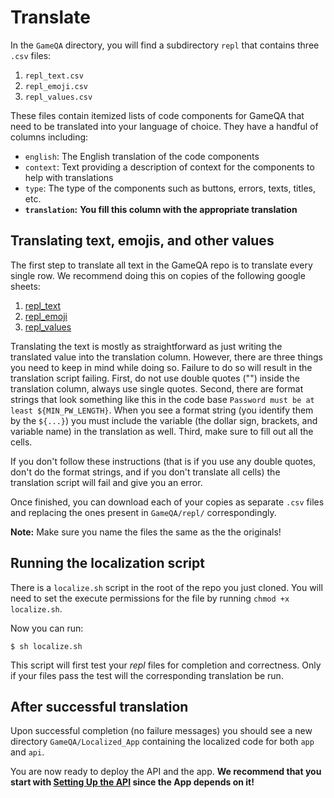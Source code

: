 # Translate

In the ```GameQA``` directory, you will find a subdirectory ```repl``` that contains three ```.csv``` files:

1. ```repl_text.csv```
2. ```repl_emoji.csv```
3. ```repl_values.csv```

These files contain itemized lists of code components for GameQA that need to be translated into your language of choice. They have a handful of columns including:
- ```english```: The English translation of the code components
- ```context```: Text providing a description of context for the components to help with translations
- ```type```: The type of the components such as buttons, errors, texts, titles, etc.
- **```translation```:** **You fill this column with the appropriate translation**

## Translating text, emojis, and other values

The first step to translate all text in the GameQA repo is to translate every single row. We recommend doing this on copies of the following google sheets:

1. [repl_text](https://docs.google.com/spreadsheets/d/1V7f5iybm8Hm1USlOWyWG2OwiWNNpXRS--saMEdEgL4I/edit?usp=sharing)
2. [repl_emoji](https://docs.google.com/spreadsheets/d/1V7f5iybm8Hm1USlOWyWG2OwiWNNpXRS--saMEdEgL4I/edit?usp=sharing#gid=1314614428)
3. [repl_values](https://docs.google.com/spreadsheets/d/1V7f5iybm8Hm1USlOWyWG2OwiWNNpXRS--saMEdEgL4I/edit?usp=sharing#gid=1808038902)

Translating the text is mostly as straightforward as just writing the translated value into the translation column. However, there are three things you need to keep in mind while doing so. Failure to do so will result in the translation script failing. First, do not use double quotes ("") inside the translation column, always use single quotes. Second, there are format strings that look something like this in the code base `Password must be at least ${MIN_PW_LENGTH}`. When you see a format string (you identify them by the `${...}`) you must include the variable (the dollar sign, brackets, and variable name) in the translation as well. Third, make sure to fill out all the cells. 

If you don't follow these instructions (that is if you use any double quotes, don't do the format strings, and if you don't translate all cells) the translation script will fail and give you an error.

Once finished, you can download each of your copies as separate ```.csv``` files and replacing the ones present in ```GameQA/repl/``` correspondingly.

**Note:** Make sure you name the files the same as the the originals!

## Running the localization script

There is a ```localize.sh``` script in the root of the repo you just cloned. You will need to set the execute permissions for the file by running ```chmod +x localize.sh```.

Now you can run:
```
$ sh localize.sh
```

This script will first test your *repl* files for completion and correctness. Only if your files pass the test will the corresponding translation be run.

## After successful translation

Upon successful completion (no failure messages) you should see a new directory ```GameQA/Localized_App``` containing the localized code for both ```app``` and ```api```.

You are now ready to deploy the API and the app. **We recommend that you start with [Setting Up the API](../api-setup/introduction.md) since the App depends on it!**

<!--  -->

